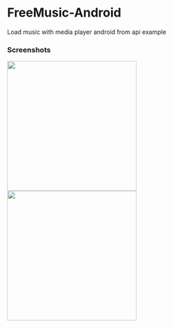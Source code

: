 # FreeMusic-Android
Load music with media player android from api example
<br>
<h3>Screenshots</h3>
<img src="https://raw.githubusercontent.com/erthru/FreeMusic-Android/master/screenshot1.png" height='300px' widht='150px'><br/>
<img src="https://raw.githubusercontent.com/erthru/FreeMusic-Android/master/screenshot2.png" height='300px' widht='150px'><br/>

